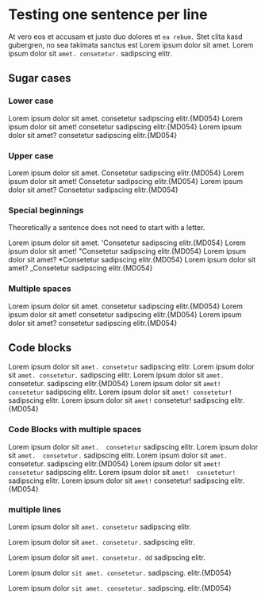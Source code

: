 
# Testing one sentence per line

At vero eos et accusam et justo duo dolores et `ea rebum.` Stet clita kasd gubergren, no sea takimata sanctus est Lorem ipsum dolor sit amet.
Lorem ipsum dolor sit `amet. consetetur.` sadipscing elitr.

## Sugar cases

### Lower case

Lorem ipsum dolor sit amet. consetetur sadipscing elitr.{MD054}
Lorem ipsum dolor sit amet! consetetur sadipscing elitr.{MD054}
Lorem ipsum dolor sit amet? consetetur sadipscing elitr.{MD054}

### Upper case

Lorem ipsum dolor sit amet. Consetetur sadipscing elitr.{MD054}
Lorem ipsum dolor sit amet! Consetetur sadipscing elitr.{MD054}
Lorem ipsum dolor sit amet? Consetetur sadipscing elitr.{MD054}

### Special beginnings

Theoretically a sentence does not need to start with a letter.

Lorem ipsum dolor sit amet. 'Consetetur sadipscing elitr.{MD054}
Lorem ipsum dolor sit amet! "Consetetur sadipscing elitr.{MD054}
Lorem ipsum dolor sit amet? *Consetetur sadipscing elitr.{MD054}
Lorem ipsum dolor sit amet? _Consetetur sadipscing elitr.{MD054}

### Multiple spaces

Lorem ipsum dolor sit amet.  consetetur sadipscing elitr.{MD054}
Lorem ipsum dolor sit amet!  consetetur sadipscing elitr.{MD054}
Lorem ipsum dolor sit amet?  consetetur sadipscing elitr.{MD054}

## Code blocks

Lorem ipsum dolor sit `amet. consetetur` sadipscing elitr.
Lorem ipsum dolor sit `amet. consetetur.` sadipscing elitr.
Lorem ipsum dolor sit `amet.` consetetur. sadipscing elitr.{MD054}
Lorem ipsum dolor sit `amet! consetetur` sadipscing elitr.
Lorem ipsum dolor sit `amet! consetetur!` sadipscing elitr.
Lorem ipsum dolor sit `amet!` consetetur! sadipscing elitr.{MD054}

### Code Blocks with multiple spaces

Lorem ipsum dolor sit `amet.  consetetur` sadipscing elitr.
Lorem ipsum dolor sit `amet.  consetetur.` sadipscing elitr.
Lorem ipsum dolor sit `amet.` consetetur.  sadipscing elitr.{MD054}
Lorem ipsum dolor sit `amet!  consetetur` sadipscing elitr.
Lorem ipsum dolor sit `amet!  consetetur!` sadipscing elitr.
Lorem ipsum dolor sit `amet!` consetetur!  sadipscing elitr.{MD054}

### multiple lines

Lorem ipsum dolor sit `amet.
consetetur` sadipscing elitr.

Lorem ipsum dolor sit `amet.
consetetur.` sadipscing elitr.

Lorem ipsum dolor sit `amet.
consetetur. dd` sadipscing elitr.

Lorem ipsum dolor `sit
amet. consetetur.`
sadipscing. elitr.{MD054}

Lorem ipsum dolor
`sit amet. consetetur.` sadipscing. elitr.{MD054}
